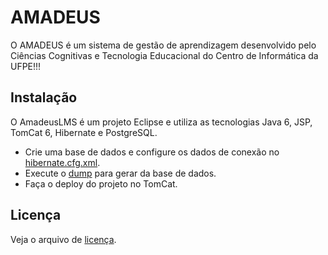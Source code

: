 AMADEUS
=======
O AMADEUS é um sistema de gestão de aprendizagem desenvolvido pelo Ciências Cognitivas e Tecnologia Educacional do Centro de 
Informática da UFPE!!!

Instalação
----------
O AmadeusLMS é um projeto Eclipse e utiliza as tecnologias Java 6, JSP, TomCat 6, Hibernate e PostgreSQL.

- Crie uma base de dados e configure os dados de conexão no [hibernate.cfg.xml](src/hibernate.cfg.xml).
- Execute o [dump](src/amadeuslms_web-FINAL.sql) para gerar da base de dados.
- Faça o deploy do projeto no TomCat.

Licença
-------
Veja o arquivo de [licença](LICENSE).
